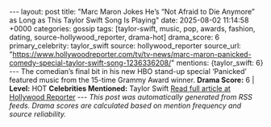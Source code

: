 --- layout: post title: "Marc Maron Jokes He’s “Not Afraid to Die Anymore” as Long as This Taylor Swift Song Is Playing" date: 2025-08-02 11:14:58 +0000 categories: gossip tags: [taylor-swift, music, pop, awards, fashion, dating, source-hollywood_reporter, drama-hot] drama_score: 6 primary_celebrity: taylor_swift source: hollywood_reporter source_url: "https://www.hollywoodreporter.com/tv/tv-news/marc-maron-panicked-comedy-special-taylor-swift-song-1236336208/" mentions: {taylor_swift: 6} --- The comedian’s final bit in his new HBO stand-up special ‘Panicked’ featured music from the 15-time Grammy Award winner. **Drama Score:** 6 | **Level:** HOT **Celebrities Mentioned:** Taylor Swift [Read full article at Hollywood Reporter](https://www.hollywoodreporter.com/tv/tv-news/marc-maron-panicked-comedy-special-taylor-swift-song-1236336208/) --- *This post was automatically generated from RSS feeds. Drama scores are calculated based on mention frequency and source reliability.*